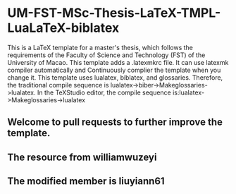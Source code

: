 # UM-FST-MSc-Thesis-LaTeX-TMPL-LuaLaTeX-biblatex
This is a LaTeX template for a master's thesis, which follows the requirements of the Faculty of Science and Technology (FST) of the University of Macao.
This template adds a .latexmkrc file. It can use latexmk compiler automatically and Continuously complier the template when you change it.
This template uses lualatex, biblatex, and glossaries. 
Therefore, the traditional compile sequence is lualatex->biber->Makeglossaries->lualatex. In the TeXStudio editor, the compile sequence is:lualatex->Makeglossaries->lualatex
## Welcome to pull requests to further improve the template.
## The resource from williamwuzeyi
## The modified member is liuyiann61

